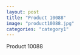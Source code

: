 ```yaml
---
layout: post
title: "Product 10088"
image: "product10088.jpg"
categories: "category1"
---
```

Product 10088
